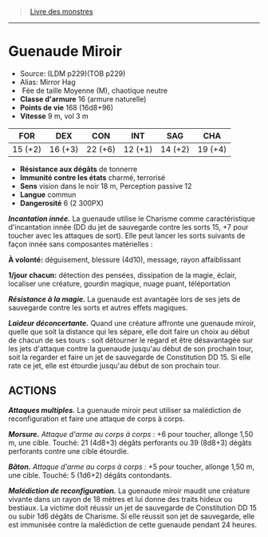 ﻿> [Livre des monstres](tome_of_beasts.md)

---

# Guenaude Miroir

- Source: (LDM p229)(TOB p229)
- Alias: Mirror Hag
-  Fée de taille Moyenne (M), chaotique neutre
- **Classe d'armure** 16 (armure naturelle)
- **Points de vie** 168 (16d8+96)
- **Vitesse** 9 m, vol 3 m

|FOR|DEX|CON|INT|SAG|CHA|
|---|---|---|---|---|---|
|15 (+2)|16 (+3)|22 (+6)|12 (+1)|14 (+2)|19 (+4)|

- **Résistance aux dégâts** de tonnerre
- **Immunité contre les états** charmé, terrorisé
- **Sens** vision dans le noir 18 m, Perception passive 12
- **Langue** commun
- **Dangerosité** 6 (2 300PX)

**_Incantation innée._** La guenaude utilise le Charisme comme caractéristique d'incantation innée (DD du jet de sauvegarde contre les sorts 15, +7 pour toucher avec les attaques de sort). Elle peut lancer les sorts suivants de façon innée sans composantes matérielles :

**À volonté:** déguisement, blessure (4d10), message, rayon affaiblissant

**1/jour chacun:** détection des pensées, dissipation de la magie, éclair, localiser une créature, gourdin magique, nuage puant, téléportation

**_Résistance à la magie._** La guenaude est avantagée lors de ses jets de sauvegarde contre les sorts et autres effets magiques.

**_Laideur déconcertante._** Quand une créature affronte une guenaude miroir, quelle que soit la distance qui les sépare, elle doit faire un choix au début de chacun de ses tours : soit détourner le regard et être désavantagée sur les jets d'attaque contre la guenaude jusqu'au début de son prochain tour, soit la regarder et faire un jet de sauvegarde de Constitution DD 15. Si elle rate ce jet, elle est étourdie jusqu'au début de son prochain tour.

## ACTIONS

**_Attaques multiples._** La guenaude miroir peut utiliser sa malédiction de reconfiguration et faire une attaque de corps à corps.

**_Morsure._** _Attaque d'arme au corps à corps :_ +6 pour toucher, allonge 1,50 m, une cible. Touché: 21 (4d8+3) dégâts perforants ou 39 (8d8+3) dégâts perforants contre une cible étourdie.

**_Bâton._** _Attaque d'arme au corps à corps :_ +5 pour toucher, allonge 1,50 m, une cible. Touché: 5 (1d6+2) dégâts contondants.

**_Malédiction de reconfiguration._** La guenaude miroir maudit une créature vivante dans un rayon de 18 mètres et lui donne des traits hideux ou bestiaux. La victime doit réussir un jet de sauvegarde de Constitution DD 15 ou subir 1d6 dégâts de Charisme. Si elle réussit son jet de sauvegarde, elle est immunisée contre la malédiction de cette guenaude pendant 24 heures.

